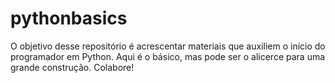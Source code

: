 # pythonbasics

O objetivo desse repositório é acrescentar materiais que auxiliem o início do programador em Python. Aqui é o básico, mas pode ser o alicerce para uma grande construção. Colabore!

